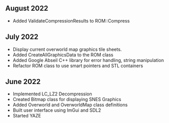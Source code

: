## August 2022

- Added ValidateCompressionResults to ROM::Compress

## July 2022

- Display current overworld map graphics tile sheets.
- Added CreateAllGraphicsData to the ROM class
- Added Google Abseil C++ library for error handling, string manipulation 
- Refactor ROM class to use smart pointers and STL containers

## June 2022
 
- Implemented LC_LZ2 Decompression 
- Created Bitmap class for displaying SNES Graphics 
- Added Overworld and OverworldMap class definitions 
- Built user interface using ImGui and SDL2
- Started YAZE